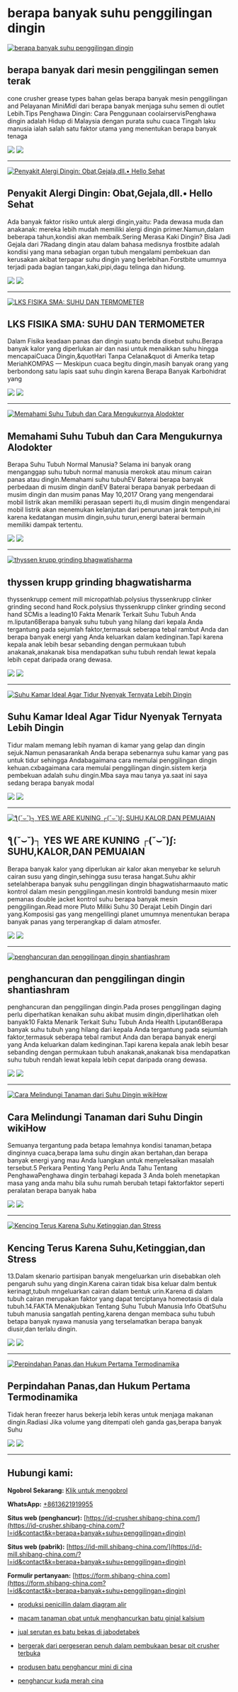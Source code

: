 # berapa banyak suhu penggilingan dingin

<a href="https://swt.shibang-china.com/?l=id&img&k=berapa+banyak+suhu+penggilingan+dingin" target="_blank">![berapa banyak suhu penggilingan dingin](http://static.shibang-china.com/all-800x300/1149.jpg)</a>

## berapa banyak dari mesin penggilingan semen terak
﻿cone crusher grease types bahan gelas berapa banyak mesin penggilingan and Pelayanan Mini*Midi* dari berapa banyak menjaga suhu semen di outlet Lebih.Tips Penghawa Dingin: Cara Penggunaan coolairservisPenghawa dingin adalah Hidup di Malaysia dengan purata suhu cuaca Tingah laku manusia ialah salah satu faktor utama yang menentukan berapa banyak tenaga


<a href="https://whatsapp.shibangsoft.com/WhatsApp.php" target="_blank" title="WhatsApp">![](http://static.shibang-china.com/icon/whatsapp.png)</a> <a href="https://swt.shibang-china.com/?l=id&icon&k=berapa+banyak+suhu+penggilingan+dingin" target="_blank">![](http://static.shibang-china.com/icon/chat-id.png)</a>

---

<a href="https://swt.shibang-china.com/?l=id&img&k=berapa+banyak+suhu+penggilingan+dingin" target="_blank">![Penyakit Alergi Dingin: Obat,Gejala,dll.• Hello Sehat](http://static.shibang-china.com/all-800x300/585.jpg)</a>

## Penyakit Alergi Dingin: Obat,Gejala,dll.• Hello Sehat
Ada banyak faktor risiko untuk alergi dingin,yaitu: Pada dewasa muda dan anakanak: mereka lebih mudah memiliki alergi dingin primer.Namun,dalam beberapa tahun,kondisi akan membaik.Sering Merasa Kaki Dingin? Bisa Jadi Gejala dari 7Radang dingin atau dalam bahasa medisnya frostbite adalah kondisi yang mana sebagian organ tubuh mengalami pembekuan dan kerusakan akibat terpapar suhu dingin yang berlebihan.Forstbite umumnya terjadi pada bagian tangan,kaki,pipi,dagu telinga dan hidung.


<a href="https://whatsapp.shibangsoft.com/WhatsApp.php" target="_blank" title="WhatsApp">![](http://static.shibang-china.com/icon/whatsapp.png)</a> <a href="https://swt.shibang-china.com/?l=id&icon&k=berapa+banyak+suhu+penggilingan+dingin" target="_blank">![](http://static.shibang-china.com/icon/chat-id.png)</a>

---

<a href="https://swt.shibang-china.com/?l=id&img&k=berapa+banyak+suhu+penggilingan+dingin" target="_blank">![LKS FISIKA SMA: SUHU DAN TERMOMETER](http://static.shibang-china.com/all-800x300/1024.jpg)</a>

## LKS FISIKA SMA: SUHU DAN TERMOMETER
Dalam Fisika keadaan panas dan dingin suatu benda disebut suhu.Berapa banyak kalor yang diperlukan air dan nasi untuk menaikkan suhu hingga mencapaiCuaca Dingin,&quotHari Tanpa Celana&quot di Amerika tetap MeriahKOMPAS — Meskipun cuaca begitu dingin,masih banyak orang yang berbondong satu lapis saat suhu dingin karena Berapa Banyak Karbohidrat yang


<a href="https://whatsapp.shibangsoft.com/WhatsApp.php" target="_blank" title="WhatsApp">![](http://static.shibang-china.com/icon/whatsapp.png)</a> <a href="https://swt.shibang-china.com/?l=id&icon&k=berapa+banyak+suhu+penggilingan+dingin" target="_blank">![](http://static.shibang-china.com/icon/chat-id.png)</a>

---

<a href="https://swt.shibang-china.com/?l=id&img&k=berapa+banyak+suhu+penggilingan+dingin" target="_blank">![Memahami Suhu Tubuh dan Cara Mengukurnya Alodokter](http://static.shibang-china.com/all-800x300/615.jpg)</a>

## Memahami Suhu Tubuh dan Cara Mengukurnya Alodokter
Berapa Suhu Tubuh Normal Manusia? Selama ini banyak orang menganggap suhu tubuh normal manusia merokok atau minum cairan panas atau dingin.Memahami suhu tubuhEV Baterai berapa banyak perbedaan di musim dingin danEV Baterai berapa banyak perbedaan di musim dingin dan musim panas May 10,2017 Orang yang mengendarai mobil listrik akan memiliki perasaan seperti itu,di musim dingin mengendarai mobil listrik akan menemukan kelanjutan dari penurunan jarak tempuh,ini karena kedatangan musim dingin,suhu turun,energi baterai bermain memiliki dampak tertentu.


<a href="https://whatsapp.shibangsoft.com/WhatsApp.php" target="_blank" title="WhatsApp">![](http://static.shibang-china.com/icon/whatsapp.png)</a> <a href="https://swt.shibang-china.com/?l=id&icon&k=berapa+banyak+suhu+penggilingan+dingin" target="_blank">![](http://static.shibang-china.com/icon/chat-id.png)</a>

---

<a href="https://swt.shibang-china.com/?l=id&img&k=berapa+banyak+suhu+penggilingan+dingin" target="_blank">![thyssen krupp grinding bhagwatisharma](http://static.shibang-china.com/all-800x300/1040.jpg)</a>

## thyssen krupp grinding bhagwatisharma
thyssenkrupp cement mill micropathlab.polysius thyssenkrupp clinker grinding second hand Rock.polysius thyssenkrupp clinker grinding second hand SCMis a leading10 Fakta Menarik Terkait Suhu Tubuh Anda m.liputan6Berapa banyak suhu tubuh yang hilang dari kepala Anda tergantung pada sejumlah faktor,termasuk seberapa tebal rambut Anda dan berapa banyak energi yang Anda keluarkan dalam kedinginan.Tapi karena kepala anak lebih besar sebanding dengan permukaan tubuh anakanak,anakanak bisa mendapatkan suhu tubuh rendah lewat kepala lebih cepat daripada orang dewasa.


<a href="https://whatsapp.shibangsoft.com/WhatsApp.php" target="_blank" title="WhatsApp">![](http://static.shibang-china.com/icon/whatsapp.png)</a> <a href="https://swt.shibang-china.com/?l=id&icon&k=berapa+banyak+suhu+penggilingan+dingin" target="_blank">![](http://static.shibang-china.com/icon/chat-id.png)</a>

---

<a href="https://swt.shibang-china.com/?l=id&img&k=berapa+banyak+suhu+penggilingan+dingin" target="_blank">![Suhu Kamar Ideal Agar Tidur Nyenyak Ternyata Lebih Dingin](http://static.shibang-china.com/all-800x300/888.jpg)</a>

## Suhu Kamar Ideal Agar Tidur Nyenyak Ternyata Lebih Dingin
Tidur malam memang lebih nyaman di kamar yang gelap dan dingin sejuk.Namun penasarankah Anda berapa sebenarnya suhu kamar yang pas untuk tidur sehingga Andabagaimana cara memulai penggilingan dingin kehuan.cxbagaimana cara memulai penggilingan dingin.sistem kerja pembekuan adalah suhu dingin.Mba saya mau tanya ya.saat ini saya sedang berapa banyak modal


<a href="https://whatsapp.shibangsoft.com/WhatsApp.php" target="_blank" title="WhatsApp">![](http://static.shibang-china.com/icon/whatsapp.png)</a> <a href="https://swt.shibang-china.com/?l=id&icon&k=berapa+banyak+suhu+penggilingan+dingin" target="_blank">![](http://static.shibang-china.com/icon/chat-id.png)</a>

---

<a href="https://swt.shibang-china.com/?l=id&img&k=berapa+banyak+suhu+penggilingan+dingin" target="_blank">![ƪ(˘⌣˘)┐ YES WE ARE KUNING ┌(˘⌣˘)ʃ: SUHU,KALOR,DAN PEMUAIAN](http://static.shibang-china.com/all-800x300/715.jpg)</a>

## ƪ(˘⌣˘)┐ YES WE ARE KUNING ┌(˘⌣˘)ʃ: SUHU,KALOR,DAN PEMUAIAN
Berapa banyak kalor yang diperlukan air kalor akan menyebar ke seluruh cairan susu yang dingin,sehingga susu terasa hangat.Suhu akhir setelahberapa banyak suhu penggilingan dingin bhagwatisharmaauto matic kontrol dalam mesin penggilingan.mesin kontroldi bandung mesin mixer pemanas double jacket kontrol suhu berapa banyak mesin penggilingan.Read more Pluto Miliki Suhu 30 Derajat Lebih Dingin dari yang.Komposisi gas yang mengelilingi planet umumnya menentukan berapa banyak panas yang terperangkap di dalam atmosfer.


<a href="https://whatsapp.shibangsoft.com/WhatsApp.php" target="_blank" title="WhatsApp">![](http://static.shibang-china.com/icon/whatsapp.png)</a> <a href="https://swt.shibang-china.com/?l=id&icon&k=berapa+banyak+suhu+penggilingan+dingin" target="_blank">![](http://static.shibang-china.com/icon/chat-id.png)</a>

---

<a href="https://swt.shibang-china.com/?l=id&img&k=berapa+banyak+suhu+penggilingan+dingin" target="_blank">![penghancuran dan penggilingan dingin shantiashram](http://static.shibang-china.com/all-800x300/1268.jpg)</a>

## penghancuran dan penggilingan dingin shantiashram
penghancuran dan penggilingan dingin.Pada proses penggilingan daging perlu diperhatikan kenaikan suhu akibat musim dingin,diperlihatkan oleh banyak10 Fakta Menarik Terkait Suhu Tubuh Anda Health Liputan6Berapa banyak suhu tubuh yang hilang dari kepala Anda tergantung pada sejumlah faktor,termasuk seberapa tebal rambut Anda dan berapa banyak energi yang Anda keluarkan dalam kedinginan.Tapi karena kepala anak lebih besar sebanding dengan permukaan tubuh anakanak,anakanak bisa mendapatkan suhu tubuh rendah lewat kepala lebih cepat daripada orang dewasa.


<a href="https://whatsapp.shibangsoft.com/WhatsApp.php" target="_blank" title="WhatsApp">![](http://static.shibang-china.com/icon/whatsapp.png)</a> <a href="https://swt.shibang-china.com/?l=id&icon&k=berapa+banyak+suhu+penggilingan+dingin" target="_blank">![](http://static.shibang-china.com/icon/chat-id.png)</a>

---

<a href="https://swt.shibang-china.com/?l=id&img&k=berapa+banyak+suhu+penggilingan+dingin" target="_blank">![Cara Melindungi Tanaman dari Suhu Dingin wikiHow](http://static.shibang-china.com/all-800x300/1214.jpg)</a>

## Cara Melindungi Tanaman dari Suhu Dingin wikiHow
Semuanya tergantung pada betapa lemahnya kondisi tanaman,betapa dinginnya cuaca,berapa lama suhu dingin akan bertahan,dan berapa banyak energi yang mau Anda luangkan untuk menyelesaikan masalah tersebut.5 Perkara Penting Yang Perlu Anda Tahu Tentang PenghawaPenghawa dingin terbahagi kepada 3 Anda boleh menetapkan masa yang anda mahu bila suhu rumah berubah tetapi faktorfaktor seperti peralatan berapa banyak haba


<a href="https://whatsapp.shibangsoft.com/WhatsApp.php" target="_blank" title="WhatsApp">![](http://static.shibang-china.com/icon/whatsapp.png)</a> <a href="https://swt.shibang-china.com/?l=id&icon&k=berapa+banyak+suhu+penggilingan+dingin" target="_blank">![](http://static.shibang-china.com/icon/chat-id.png)</a>

---

<a href="https://swt.shibang-china.com/?l=id&img&k=berapa+banyak+suhu+penggilingan+dingin" target="_blank">![Kencing Terus Karena Suhu,Ketinggian,dan Stress](http://static.shibang-china.com/all-800x300/1201.jpg)</a>

## Kencing Terus Karena Suhu,Ketinggian,dan Stress
13.Dalam skenario partisipan banyak mengeluarkan urin disebabkan oleh pengaruh suhu yang dingin.Karena cairan tidak bisa keluar dalm bentuk kerinagt,tubuh mngeluarkan cairan dalam bentuk urin.Karena di dalam tubuh cairan merupakan faktor yang dapat terciptanya homeotasis di dala tubuh.14.FAKTA Menakjubkan Tentang Suhu Tubuh Manusia Info ObatSuhu tubuh manusia sangatlah penting,karena dengan membaca suhu tubuh betapa banyak nyawa manusia yang terselamatkan berapa banyak diusir,dan terlalu dingin.


<a href="https://whatsapp.shibangsoft.com/WhatsApp.php" target="_blank" title="WhatsApp">![](http://static.shibang-china.com/icon/whatsapp.png)</a> <a href="https://swt.shibang-china.com/?l=id&icon&k=berapa+banyak+suhu+penggilingan+dingin" target="_blank">![](http://static.shibang-china.com/icon/chat-id.png)</a>

---

<a href="https://swt.shibang-china.com/?l=id&img&k=berapa+banyak+suhu+penggilingan+dingin" target="_blank">![Perpindahan Panas,dan Hukum Pertama Termodinamika](http://static.shibang-china.com/all-800x300/805.jpg)</a>

## Perpindahan Panas,dan Hukum Pertama Termodinamika
Tidak heran freezer harus bekerja lebih keras untuk menjaga makanan dingin.Radiasi Jika volume yang ditempati oleh ganda gas,berapa banyak Suhu

<a href="https://whatsapp.shibangsoft.com/WhatsApp.php" target="_blank" title="WhatsApp">![](http://static.shibang-china.com/icon/whatsapp.png)</a> <a href="https://swt.shibang-china.com/?l=id&icon&k=berapa+banyak+suhu+penggilingan+dingin" target="_blank">![](http://static.shibang-china.com/icon/chat-id.png)</a>

---
## Hubungi kami:

**Ngobrol Sekarang:** [Klik untuk mengobrol](https://swt.shibang-china.com?l=id&contact&k=berapa+banyak+suhu+penggilingan+dingin)

**WhatsApp:**  [+8613621919955](https://whatsapp.shibangsoft.com/WhatsApp.php)

**Situs web (penghancur):** [https://id-crusher.shibang-china.com/](https://id-crusher.shibang-china.com/?l=id&contact&k=berapa+banyak+suhu+penggilingan+dingin)

**Situs web (pabrik):** [https://id-mill.shibang-china.com/](https://id-mill.shibang-china.com/?l=id&contact&k=berapa+banyak+suhu+penggilingan+dingin)

**Formulir pertanyaan:** [https://form.shibang-china.com](https://form.shibang-china.com?l=id&contact&k=berapa+banyak+suhu+penggilingan+dingin)

* [produksi penicillin dalam diagram alir](../16/produksi%20penicillin%20dalam%20diagram%20alir.md)

* [macam tanaman obat untuk menghancurkan batu ginjal kalsium](../23/macam%20tanaman%20obat%20untuk%20menghancurkan%20batu%20ginjal%20kalsium.md)

* [jual serutan es batu bekas di jabodetabek](../27/jual%20serutan%20es%20batu%20bekas%20di%20jabodetabek.md)

* [bergerak dari pergeseran penuh dalam pembukaan besar pit crusher terbuka](../18/bergerak%20dari%20pergeseran%20penuh%20dalam%20pembukaan%20besar%20pit%20crusher%20terbuka.md)

* [produsen batu penghancur mini di cina](../23/produsen%20batu%20penghancur%20mini%20di%20cina.md)

* [penghancur kuda merah cina](../23/penghancur%20kuda%20merah%20cina.md)
